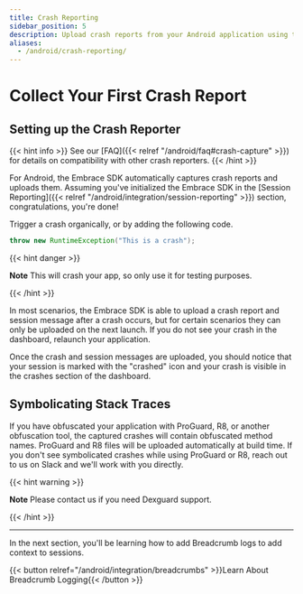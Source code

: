 ```yaml
---
title: Crash Reporting
sidebar_position: 5
description: Upload crash reports from your Android application using the Embrace SDK
aliases:
  - /android/crash-reporting/
---
```

# Collect Your First Crash Report

##  Setting up the Crash Reporter

{{< hint info >}}
See our [FAQ]({{< relref "/android/faq#crash-capture" >}}) for details on compatibility with other crash reporters.
{{< /hint >}}

For Android, the Embrace SDK automatically captures crash reports and uploads them.
Assuming you've initialized the Embrace SDK in the [Session Reporting]({{< relref "/android/integration/session-reporting" >}}) section,
congratulations, you're done!

Trigger a crash organically, or by adding the following code.

```java
throw new RuntimeException("This is a crash");
```

{{< hint danger >}}

**Note** This will crash your app, so only use it for testing purposes.

{{< /hint >}}

In most scenarios, the Embrace SDK is able to upload a crash report and session message after a crash occurs, but for certain scenarios they can only be uploaded on the next launch. If you do not see your crash in the dashboard, relaunch your application.

Once the crash and session messages are uploaded, you should notice that your session is marked with the "crashed" icon and your crash is visible in the crashes section of the dashboard.

## Symbolicating Stack Traces

If you have obfuscated your application with ProGuard, R8, or another obfuscation tool, the captured crashes will contain obfuscated method names. ProGuard and R8 files will be uploaded automatically at build time. If you don't see symbolicated crashes while using ProGuard or R8, reach out to us
on Slack and we'll work with you directly.

{{< hint warning >}}

**Note** Please contact us if you need Dexguard support.

{{< /hint >}}

---

In the next section, you'll be learning how to add Breadcrumb logs to add
context to sessions. 

{{< button relref="/android/integration/breadcrumbs" >}}Learn About Breadcrumb Logging{{< /button >}}
